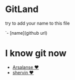 # __GitLand__
try to add your name to this file

`- [name](github url)

# I know git now
- [Arsalanse :heart:](https://github.com/arsalanses)
- [shervin :heart:](https://github.com/s3verus)
